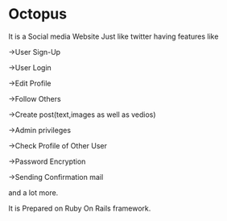 # Octopus

It is a Social media Website Just like twitter having features like 

->User Sign-Up

->User Login

->Edit Profile

->Follow Others

->Create post(text,images as well as vedios)

->Admin privileges

->Check Profile of Other User

->Password Encryption

->Sending Confirmation mail

and a lot more.

It is Prepared on Ruby On Rails framework.
